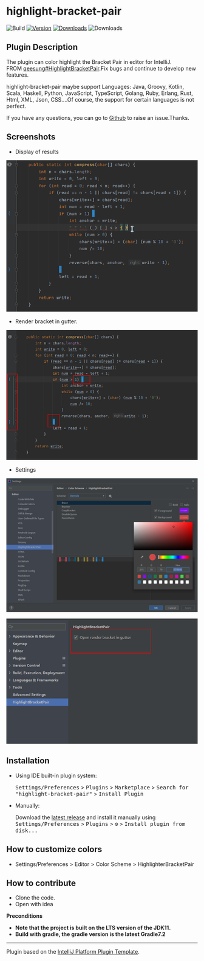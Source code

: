 # highlight-bracket-pair #

![Build](https://github.com/AprilViolet/highlight-bracket-pair/workflows/Build/badge.svg) [![Version](https://img.shields.io/jetbrains/plugin/v/17320.svg)](https://plugins.jetbrains.com/plugin/17320) [![Downloads](https://img.shields.io/jetbrains/plugin/d/17320.svg)](https://plugins.jetbrains.com/plugin/17320) ![Downloads](https://camo.githubusercontent.com/3786cf64bc973cbd34b2b4e7b6f9de0da69d01833d7ca54e393cd855e204639c/68747470733a2f2f696d672e736869656c64732e696f2f6769746875622f6c6963656e73652f71656573756e672f486967686c69676874427261636b6574506169722e737667)

## Plugin Description

<!-- Plugin description -->

The plugin can color highlight the Bracket Pair in editor for IntelliJ.<br/>
	FROM <a href="https://github.com/qeesung/HighlightBracketPair">qeesung#HighlightBracketPair</a>.Fix bugs and continue to develop new features.<br/>

highlight-bracket-pair maybe support Languages: Java, Groovy, Kotlin, Scala, Haskell, Python, JavaScript, TypeScript, Golang, Ruby, Erlang, Rust, Html, XML, Json, CSS....Of course, the support for certain languages is not perfect.<br/>

If you have any questions, you can go to <a href="https://github.com/AprilViolet/highlight-bracket-pair">Github</a> to raise an issue.Thanks.

## Screenshots ##

+ Display of results

![HighlightBracketPair-001](./images/HighlightBracketPair-001.gif)

+ Render bracket in gutter.

![HighlightBracketPair-002](./images/HighlightBracketPair-002.png)

+ Settings

![HighlightBracketPair-003](./images/HighlightBracketPair-003.png)



![HighlightBracketPair-004](./images/HighlightBracketPair-004.png)

<!-- Plugin description end -->

## Installation

- Using IDE built-in plugin system:
  
  <kbd>Settings/Preferences</kbd> > <kbd>Plugins</kbd> > <kbd>Marketplace</kbd> > <kbd>Search for "highlight-bracket-pair"</kbd> >
  <kbd>Install Plugin</kbd>
  
- Manually:

  Download the [latest release](https://github.com/AprilViolet/highlight-bracket-pair/releases/latest) and install it manually using
  <kbd>Settings/Preferences</kbd> > <kbd>Plugins</kbd> > <kbd>⚙️</kbd> > <kbd>Install plugin from disk...</kbd>

## How to customize colors ##

+ Settings/Preferences > Editor > Color Scheme > HighlighterBracketPair

## How to contribute ##

+ Clone the code.
+ Open with idea

**Preconditions**

+ **Note that the project is built on the LTS version of the JDK11.**
+ **Build with gradle, the gradle version is the latest Gradle7.2**


---
Plugin based on the [IntelliJ Platform Plugin Template][template].

[template]: https://github.com/JetBrains/intellij-platform-plugin-template


